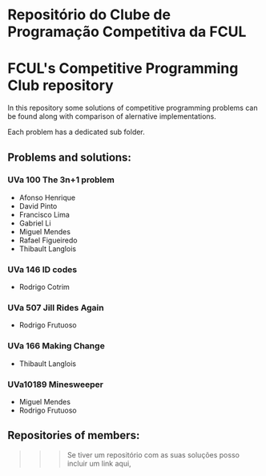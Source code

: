 # Repositório do Clube de Programação Competitiva da FCUL
# FCUL's Competitive Programming Club repository

In this repository some solutions of competitive programming problems can be found along with comparison of alernative implementations. 

Each problem has a dedicated sub folder.

## Problems and solutions:

### UVa 100 The 3n+1 problem
- Afonso Henrique
- David Pinto
- Francisco Lima 
- Gabriel Li
- Miguel Mendes
- Rafael Figueiredo
- Thibault Langlois

### UVa 146 ID codes
- Rodrigo Cotrim

### UVa 507 Jill Rides Again
- Rodrigo Frutuoso

### UVa 166 Making Change
- Thibault Langlois

### UVa10189 Minesweeper
- Miguel Mendes
- Rodrigo Frutuoso

## Repositories of members:

>>>  Se tiver um repositório com as suas soluções posso incluir um link aqui,





